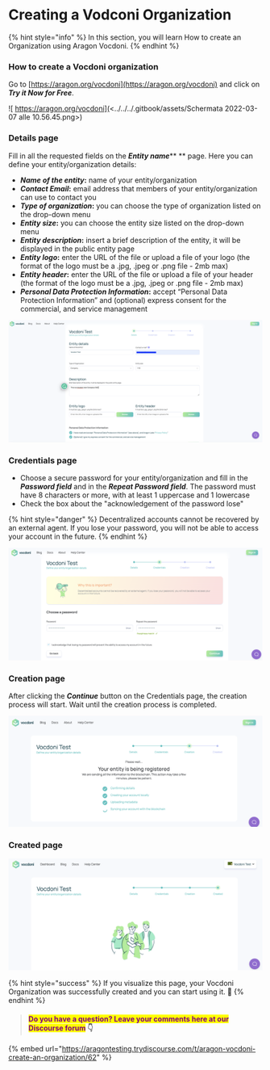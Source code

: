 # Creating a Vodconi Organization

{% hint style="info" %}
In this section, you will learn How to create an Organization using Aragon Vocdoni.
{% endhint %}

### How to create a Vocdoni organization

Go to [https://aragon.org/vocdoni](https://aragon.org/vocdoni) and click on _**Try it Now for Free**_.&#x20;

![ https://aragon.org/vocdoni](<../../../.gitbook/assets/Schermata 2022-03-07 alle 10.56.45.png>)

### Details page

Fill in all the requested fields on the _**Entity name**_** ** page. Here you can define your entity/organization details:

* _**Name of the entity**_**:** name of your entity/organization
* _**Contact Email**_**:** email address that members of your entity/organization can use to contact you
* _**Type of organization**_**:** you can choose the type of organization listed on the drop-down menu
* _**Entity size**_**:** you can choose the entity size listed on the drop-down menu
* _**Entity description**_**:** insert a brief description of the entity, it will be displayed in the public entity page
* _**Entity logo**_**:** enter the URL of the file or upload a file of your logo (the format of the logo must be a .jpg, .jpeg or .png file - 2mb max)
* _**Entity header**_**:** enter the URL of the file or upload a file of your header (the format of the logo must be a .jpg, .jpeg or .png file - 2mb max)
* _**Personal Data Protection Information**_**:** accept “Personal Data Protection Information” and (optional) express consent for the commercial, and service management

![Entity name page](<../../../.gitbook/assets/Schermata 2022-03-07 alle 11.16.59.png>)

### Credentials page

* Choose a secure password for your entity/organization and fill in the _**Password field**_ and in the _**Repeat Password field**_. The password must have 8 characters or more, with at least 1 uppercase and 1 lowercase
* Check the box about the "acknowledgement of the password lose"&#x20;

{% hint style="danger" %}
Decentralized accounts cannot be recovered by an external agent. If you lose your password, you will not be able to access your account in the future.
{% endhint %}

![Choose a password for your entity/organization](<../../../.gitbook/assets/Schermata 2022-03-07 alle 11.27.51.png>)

### Creation page

After clicking the _**Continue**_ button on the Credentials page, the creation process will start. Wait until the creation process is completed.&#x20;

![Creation process page](<../../../.gitbook/assets/Schermata 2022-03-07 alle 11.30.21.png>)

### Created page

![The created page](<../../../.gitbook/assets/Schermata 2022-03-07 alle 11.31.59.png>)

{% hint style="success" %}
If you visualize this page, your Vocdoni Organization was successfully created and you can start using it. :tada:
{% endhint %}



> #### <mark style="color:purple;">Do you have a question? Leave your comments here at our Discourse forum</mark> 👇

{% embed url="https://aragontesting.trydiscourse.com/t/aragon-vocdoni-create-an-organization/62" %}

